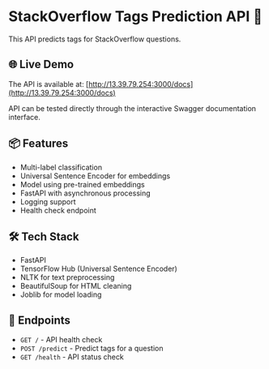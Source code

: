 # StackOverflow Tags Prediction API 🚀

This API predicts tags for StackOverflow questions.

## 🌐 Live Demo

The API is available at: [http://13.39.79.254:3000/docs](http://13.39.79.254:3000/docs)

API can be tested directly through the interactive Swagger documentation interface.

## 📦 Features

- Multi-label classification
- Universal Sentence Encoder for embeddings
- Model using pre-trained embeddings
- FastAPI with asynchronous processing
- Logging support
- Health check endpoint

## 🛠 Tech Stack

- FastAPI
- TensorFlow Hub (Universal Sentence Encoder)
- NLTK for text preprocessing
- BeautifulSoup for HTML cleaning
- Joblib for model loading


## 🔄 Endpoints

- `GET /` - API health check
- `POST /predict` - Predict tags for a question
- `GET /health` - API status check
